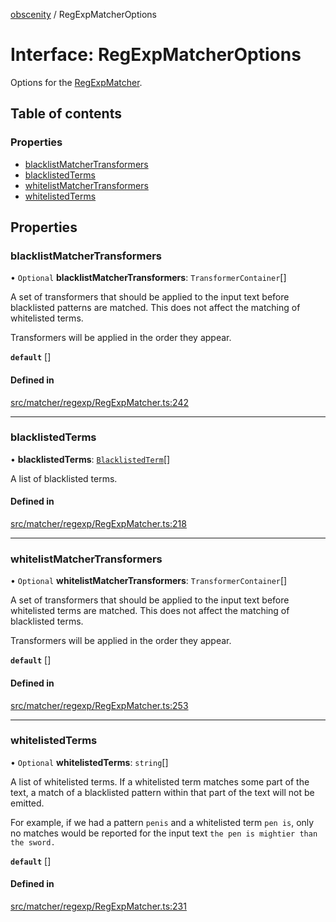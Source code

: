 [obscenity](../README.md) / RegExpMatcherOptions

# Interface: RegExpMatcherOptions

Options for the [RegExpMatcher](../classes/RegExpMatcher.md).

## Table of contents

### Properties

- [blacklistMatcherTransformers](RegExpMatcherOptions.md#blacklistmatchertransformers)
- [blacklistedTerms](RegExpMatcherOptions.md#blacklistedterms)
- [whitelistMatcherTransformers](RegExpMatcherOptions.md#whitelistmatchertransformers)
- [whitelistedTerms](RegExpMatcherOptions.md#whitelistedterms)

## Properties

### blacklistMatcherTransformers

• `Optional` **blacklistMatcherTransformers**: `TransformerContainer`[]

A set of transformers that should be applied to the input text before
blacklisted patterns are matched. This does not affect the matching of
whitelisted terms.

Transformers will be applied in the order they appear.

**`default`** []

#### Defined in

[src/matcher/regexp/RegExpMatcher.ts:242](https://github.com/jo3-l/obscenity/blob/d2c70b7/src/matcher/regexp/RegExpMatcher.ts#L242)

___

### blacklistedTerms

• **blacklistedTerms**: [`BlacklistedTerm`](BlacklistedTerm.md)[]

A list of blacklisted terms.

#### Defined in

[src/matcher/regexp/RegExpMatcher.ts:218](https://github.com/jo3-l/obscenity/blob/d2c70b7/src/matcher/regexp/RegExpMatcher.ts#L218)

___

### whitelistMatcherTransformers

• `Optional` **whitelistMatcherTransformers**: `TransformerContainer`[]

A set of transformers that should be applied to the input text before
whitelisted terms are matched. This does not affect the matching of
blacklisted terms.

Transformers will be applied in the order they appear.

**`default`** []

#### Defined in

[src/matcher/regexp/RegExpMatcher.ts:253](https://github.com/jo3-l/obscenity/blob/d2c70b7/src/matcher/regexp/RegExpMatcher.ts#L253)

___

### whitelistedTerms

• `Optional` **whitelistedTerms**: `string`[]

A list of whitelisted terms. If a whitelisted term matches some part of
the text, a match of a blacklisted pattern within that part of the text
will not be emitted.

For example, if we had a pattern `penis` and a whitelisted term `pen is`,
only no matches would be reported for the input text `the pen is mightier
than the sword.`

**`default`** []

#### Defined in

[src/matcher/regexp/RegExpMatcher.ts:231](https://github.com/jo3-l/obscenity/blob/d2c70b7/src/matcher/regexp/RegExpMatcher.ts#L231)
